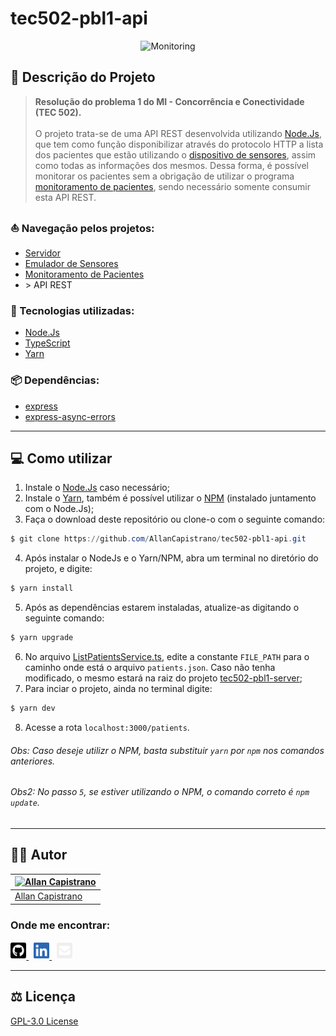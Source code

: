 # tec502-pbl1-api

<p align="center">
  <img src="https://i.imgur.com/zy7N2Jp.png" alt="Monitoring" width="480px" height="510px">
</p>

## 📖 Descrição do Projeto ##
> **Resolução do problema 1 do MI - Concorrência e Conectividade (TEC 502).**<br/><br/>
O projeto trata-se de uma API REST desenvolvida utilizando [Node.Js](https://nodejs.org/en/docs/), que tem como função disponibilizar através do protocolo HTTP a lista dos pacientes que estão utilizando o [dispositivo de sensores](https://github.com/AllanCapistrano/tec502-pbl1-sensors), assim como todas as informações dos mesmos. Dessa forma, é possível monitorar os pacientes sem a obrigação de utilizar o programa [monitoramento de pacientes](https://github.com/AllanCapistrano/tec502-pbl1-monitoring), sendo necessário somente consumir esta API REST.

### ⛵ Navegação pelos projetos: ###
- [Servidor](https://github.com/AllanCapistrano/tec502-pbl1-server)
- [Emulador de Sensores](https://github.com/AllanCapistrano/tec502-pbl1-sensors)
- [Monitoramento de Pacientes](https://github.com/AllanCapistrano/tec502-pbl1-monitoring)
- \> API REST

### 📂 Tecnologias utilizadas: ### 
- [Node.Js](https://nodejs.org/en/docs/)
- [TypeScript](https://www.typescriptlang.org/)
- [Yarn](https://yarnpkg.com/)

### 📦 Dependências: ### 
- [express](https://expressjs.com/)
- [express-async-errors](https://www.npmjs.com/package/express-async-errors)

------------

## 💻 Como utilizar ##
1. Instale o [Node.Js](https://nodejs.org/en/download/) caso necessário;
2. Instale o [Yarn](https://yarnpkg.com/getting-started/install), também é possível utilizar o [NPM](https://docs.npmjs.com/) (instalado juntamento com o Node.Js);
3. Faça o download deste repositório ou clone-o com o seguinte comando:
```powershell
$ git clone https://github.com/AllanCapistrano/tec502-pbl1-api.git
```
4. Após instalar o NodeJs e o Yarn/NPM, abra um terminal no diretório do projeto, e digite:
```powershell
$ yarn install
```
5. Após as dependências estarem instaladas, atualize-as digitando o seguinte comando:
```powershell
$ yarn upgrade
```
6. No arquivo [ListPatientsService.ts](https://github.com/AllanCapistrano/tec502-pbl1-api/blob/main/src/services/ListPatientsService.ts), edite a constante `FILE_PATH` para o caminho onde está o arquivo `patients.json`. Caso não tenha modificado, o mesmo estará na raiz do projeto [tec502-pbl1-server](https://github.com/AllanCapistrano/tec502-pbl1-server);
7. Para inciar o projeto, ainda no terminal digite:
```powershell
$ yarn dev
```
8. Acesse a rota `localhost:3000/patients`.

###### Obs: Caso deseje utilizr o NPM, basta substituir `yarn` por `npm` nos comandos anteriores. ######
###### Obs2: No passo `5`, se estiver utilizando o NPM, o comando correto é `npm update`. ######

------------

## 👨‍💻 Autor ##

| [![Allan Capistrano](https://github.com/AllanCapistrano.png?size=100)](https://github.com/AllanCapistrano) |
| -----------------------------------------------------------------------------------------------------------|
| [Allan Capistrano](https://github.com/AllanCapistrano)                                                     |

<p>
    <h3>Onde me encontrar:</h3>
    <a href="https://github.com/AllanCapistrano">
        <img src="https://github.com/AllanCapistrano/AllanCapistrano/blob/master/assets/github-square-brands.png" alt="Github icon" width="5%">
    </a>
    &nbsp
    <a href="https://www.linkedin.com/in/allancapistrano/">
        <img src="https://github.com/AllanCapistrano/AllanCapistrano/blob/master/assets/linkedin-brands.png" alt="Linkedin icon" width="5%">
    </a> 
    &nbsp
    <a href="https://mail.google.com/mail/u/0/?view=cm&fs=1&tf=1&source=mailto&to=asantos@ecomp.uefs.br">
        <img src="https://github.com/AllanCapistrano/AllanCapistrano/blob/master/assets/envelope-square-solid.png" alt="Email icon" width="5%">
    </a>
</p>

------------

## ⚖️ Licença ##
[GPL-3.0 License](https://github.com/AllanCapistrano/tec502-pbl1-api/blob/main/LICENSE)
